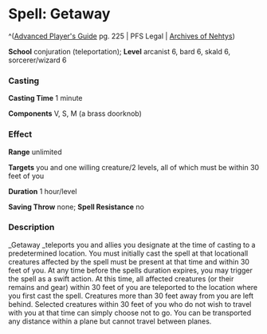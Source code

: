 # Spell: Getaway

^([Advanced Player's Guide][ss-getaway] pg. 225 | PFS Legal | [Archives of Nehtys][sn-getaway])

**School** conjuration (teleportation); **Level** arcanist 6, bard 6, skald 6, sorcerer/wizard 6

### Casting

**Casting Time** 1 minute

**Components** V, S, M (a brass doorknob)

### Effect

**Range** unlimited

**Targets** you and one willing creature/2 levels, all of which must be within 30 feet of you

**Duration** 1 hour/level

**Saving Throw** none; **Spell Resistance** no

### Description

_Getaway _teleports you and allies you designate at the time of casting to a predetermined location. You must initially cast the spell at that locationall creatures affected by the spell must be present at that time and within 30 feet of you. At any time before the spells duration expires, you may trigger the spell as a swift action. At this time, all affected creatures (or their remains and gear) within 30 feet of you are teleported to the location where you first cast the spell. Creatures more than 30 feet away from you are left behind. Selected creatures within 30 feet of you who do not wish to travel with you at that time can simply choose not to go. You can be transported any distance within a plane but cannot travel between planes.

[ss-getaway]: http://paizo.com/pathfinderRPG/v57
[sn-getaway]: http://www.archivesofnethys.com/SpellDisplay.aspx?ItemName=Getaway